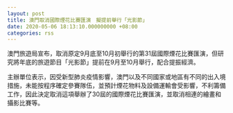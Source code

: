 ```yaml
---
layout: post
title: 澳門取消國際煙花比賽匯演　擬提前舉行「光影節」
date: 2020-05-06 18:13:10.000000000 +08:00
categories: rss
---
```


澳門旅遊局宣布，取消原定9月底至10月初舉行的第31屆國際煙花比賽匯演，但研究將年底的旅遊節目「光影節」提前在9月至10月舉行，配合提振經濟。

主辦單位表示，因受新型肺炎疫情影響，澳門以及不同國家或地區有不同的出入境措施，未能按程序確定參賽隊伍，並預計煙花物料及設備運輸會受影響，不利籌備工作，因此決定取消這項舉辦了30屆的國際煙花比賽匯演，並取消相連的繪畫和攝影比賽等。
